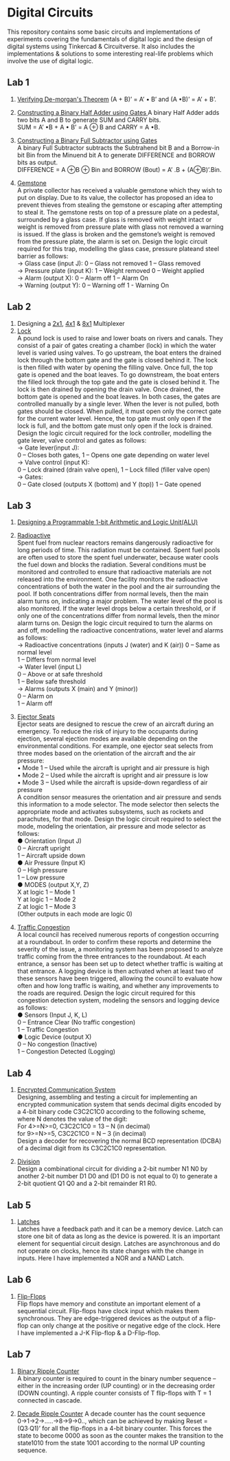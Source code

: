 # Digital Circuits
This repository contains some basic circuits and implementations of experiments covering the fundamentals of digital logic and the design of digital systems using Tinkercad & Circuitverse. It also includes the implementations & solutions to some interesting real-life problems which involve the use of digital logic.

## Lab 1
1. [Verifying De-morgan's Theorem](https://www.tinkercad.com/things/2ix1efBCijO) 
(A + B)’ = A’ • B’ and (A •B)’ = A’ + B’.

2. [Constructing a Binary Half Adder using Gates ](https://www.tinkercad.com/things/1S3xlKnvGRu) 
A binary Half Adder adds two bits A and B to generate SUM and CARRY bits.  
SUM = A’ •B + A • B’ = A ⊕ B and CARRY = A •B.

3. [Constructing a Binary Full Subtractor using Gates](https://www.tinkercad.com/things/fAS6163doq4)  
A binary Full Subtractor subtracts the Subtrahend bit B and a Borrow-in bit Bin from the Minuend bit A to generate DIFFERENCE and BORROW bits as output.   
DIFFERENCE = A ⊕B ⊕ Bin and
BORROW (Bout) = A’ .B + (A⊕Β)’.Bin.

4. [Gemstone](https://www.tinkercad.com/things/fI0HpT71k48)  
A private collector has received a valuable gemstone which they wish to put on display. Due to its value, the collector has proposed an idea to prevent thieves from stealing the gemstone or escaping after attempting to steal it. The gemstone rests on top of a pressure plate on a pedestal, surrounded by a glass case. If glass is removed with weight intact or weight is removed from pressure plate with glass not removed a warning is issued. If the glass is broken and the gemstone’s weight is removed
from the pressure plate, the alarm is set on. Design the logic circuit required for this trap, modelling the glass case, pressure plateand steel barrier as follows:  
→ Glass case (input J): 0 – Glass not removed 1 – Glass removed  
→ Pressure plate (input K): 1 – Weight removed 0 – Weight applied  
→ Alarm (output X): 0 – Alarm off 1 – Alarm On  
→ Warning (output Y): 0 – Warning off 1 - Warning On

## Lab 2

1. Designing a [2x1](https://www.tinkercad.com/things/7KMekcnKwZ4), [4x1](https://www.tinkercad.com/things/8s8rvAxyum9) & [8x1](https://www.tinkercad.com/things/eZsHV4Mkvdq) Multiplexer
2. [Lock](https://www.tinkercad.com/things/7dxqmCkwKJf)  
A pound lock is used to raise and lower boats on rivers and canals. They consist of a pair of gates creating a chamber (lock) in which the water level is varied using valves.
To go upstream, the boat enters the drained lock through the bottom gate and the gate is closed behind it. The lock is then filled with water by opening the filling valve. Once full, the top gate is opened and the boat leaves. To go downstream, the boat enters the filled lock through the top gate and the gate is closed behind it. The lock is then drained by opening the drain valve. Once drained, the bottom gate is opened and the boat leaves. In both cases, the gates are controlled manually by a single lever. When the lever is not pulled, both gates should be closed. When pulled, it must open only the correct gate for the current water level. Hence, the top gate must only open if the lock is full, and the bottom gate must only open if the lock is drained. Design the logic circuit required for the lock controller, modelling the gate lever, valve
control and gates as follows:  
→ Gate lever(input J):  
0 – Closes both gates, 1 – Opens one gate depending on water level    
→ Valve control (input K):  
0 – Lock drained (drain valve open),  1 – Lock filled (filler valve open)  
→ Gates:  
0 – Gate closed (outputs X (bottom) and Y (top)) 1 – Gate opened

## Lab 3

1. [Designing a Programmable 1-bit Arithmetic and Logic Unit(ALU)](https://circuitverse.org/users/116991/projects/lab4_mux)
2. [Radioactive](https://www.tinkercad.com/things/59mL6o6nsF4)  
Spent fuel from nuclear reactors remains dangerously radioactive for long periods of time. This radiation must be contained. Spent fuel pools are often used to store the spent fuel underwater, because water cools the fuel down and blocks the radiation. Several conditions must be monitored and controlled to ensure that radioactive materials are not released into the environment. One facility monitors the radioactive concentrations of both the water in the pool and the air surrounding the pool. If both concentrations differ from normal levels, then the main alarm turns on, indicating a major problem. The water level of the pool is also monitored. If the water level drops below a certain threshold, or if only one of the concentrations differ from normal levels, then the minor alarm turns on.
Design the logic circuit required to turn the alarms on and off, modelling the radioactive concentrations, water level and alarms as follows:  
→ Radioactive concentrations (inputs J (water) and K (air))
0 – Same as normal level  
1 – Differs from normal level  
→ Water level (input L)  
0 – Above or at safe threshold  
1 – Below safe threshold  
→ Alarms (outputs X (main) and Y (minor))  
0 – Alarm on  
1 – Alarm off

3. [Ejector Seats](https://circuitverse.org/users/116991/projects/678935)  
Ejector seats are designed to rescue the crew of an aircraft during an emergency. To reduce the risk of injury to the occupants during ejection, several ejection modes are
available depending on the environmental conditions. For example, one ejector seat selects from three modes based on the orientation of the aircraft and the air pressure:  
• Mode 1 – Used while the aircraft is upright and air pressure is high  
• Mode 2 – Used while the aircraft is upright and air pressure is low  
• Mode 3 – Used while the aircraft is upside-down regardless of air pressure  
A condition sensor measures the orientation and air pressure and sends this information to a mode selector. The mode selector then selects the appropriate mode and activates
subsystems, such as rockets and parachutes, for that mode.
Design the logic circuit required to select the mode, modeling the orientation, air pressure and mode selector as follows:  
● Orientation (Input J)  
0 – Aircraft upright  
1 – Aircraft upside down  
● Air Pressure (Input K)  
0 – High pressure  
1 – Low pressure  
● MODES (output X,Y, Z)  
X at logic 1 – Mode 1  
Y at logic 1 – Mode 2  
Z at logic 1 – Mode 3  
(Other outputs in each mode are logic 0)

4. [Traffic Congestion](https://circuitverse.org/users/116991/projects/678935)  
A local council has received numerous reports of congestion occurring at a roundabout. In order to confirm these reports and determine the severity of the issue, a monitoring
system has been proposed to analyze traffic coming from the three entrances to the roundabout. At each entrance, a sensor has been set up to detect whether traffic is waiting at that entrance. A logging device is then activated when at least two of these sensors have been triggered, allowing the council to evaluate how often and how long traffic is waiting, and whether any improvements to the roads are required.
Design the logic circuit required for this congestion detection system, modeling the sensors and logging device as follows:  
● Sensors (Input J, K, L)  
0 – Entrance Clear (No traffic congestion)  
1 – Traffic Congestion  
● Logic Device (output X)  
0 – No congestion (Inactive)  
1 – Congestion Detected (Logging)

## Lab 4

1. [Encrypted Communication System](https://circuitverse.org/users/116991/projects/693539)  
Designing, assembling and testing a circuit for implementing an encrypted communication system that sends decimal digits encoded by a 4-bit binary code C3C2C1C0
according to the following scheme, where N denotes the value of the digit:  
For 4>=N>=0, C3C2C1C0 = 13 – N (in decimal)  
for 9>=N>=5, C3C2C1C0 = N – 3 (in decimal)  
Design a decoder for recovering the normal BCD representation (DCBA) of a decimal digit from its C3C2C1C0 representation.    

2. [Division](https://circuitverse.org/users/116991/projects/689603)  
Design a combinational circuit for dividing a 2-bit number N1 N0 by another 2-bit number D1 D0 and (D1 D0 is not equal to 0) to generate a 2-bit quotient Q1 Q0 and a 2-bit remainder R1 R0.

## Lab 5

1. [Latches](https://www.tinkercad.com/things/19XbmYBy8A3-lab7/editel?sharecode=LFBA3NWp8AJvSNIn3MPHEfrasqKcHwKAfxjnRZLxgw8)  
Latches have a feedback path and it can be a memory device. Latch can store one bit of data as long as the device is powered. It is an important element for sequential circuit design. Latches are asynchronous and do not operate on clocks, hence its state changes with the change in inputs. Here I have implemented a NOR and a NAND Latch.

## Lab 6

1. [Flip-Flops](https://www.tinkercad.com/things/2KlCKzN7BsJ-lab8/editel?sharecode=-HvFvxppp3aDUeuRL7F25hKRgC64hMWhPenlFeac6Kk)  
Flip flops have memory and constitute an important element of a sequential circuit. Flip-flops have clock input which makes them synchronous. They are edge-triggered devices as the output of a flip-flop can only change at the positive or negative edge of the clock. Here I have implemented a J-K Flip-flop & a D-Flip-flop.  

## Lab 7

1. [Binary Ripple Counter](https://www.tinkercad.com/things/gOsvlYuo1CI-lab9a-upcounter/editel?sharecode=mcc4-WswMf672ZR4XIOMR9j7XvK9h7UiMWBIgrAW9KE)  
A binary counter is required to count in the binary number sequence – either in the increasing order (UP counting) or in the decreasing order (DOWN counting). A ripple
counter consists of T flip-flops with T = 1 connected in cascade.

2. [Decade Ripple Counter](https://www.tinkercad.com/things/kpxgTM5LYtQ-copy-of-lab9a-upcounter/editel?sharecode=7D1Wo_gdAy1Q72IcV086O1QZppgdTUGt8D0Q_zh8jpY)
A decade counter has the count sequence 0→1→2→.....→8→9→0.., which can be achieved by making Reset = (Q3∙Q1)’ for all the flip-flops in a 4-bit binary counter. This
forces the state to become 0000 as soon as the counter makes the transition to the state1010 from the state 1001 according to the normal UP counting sequence.





